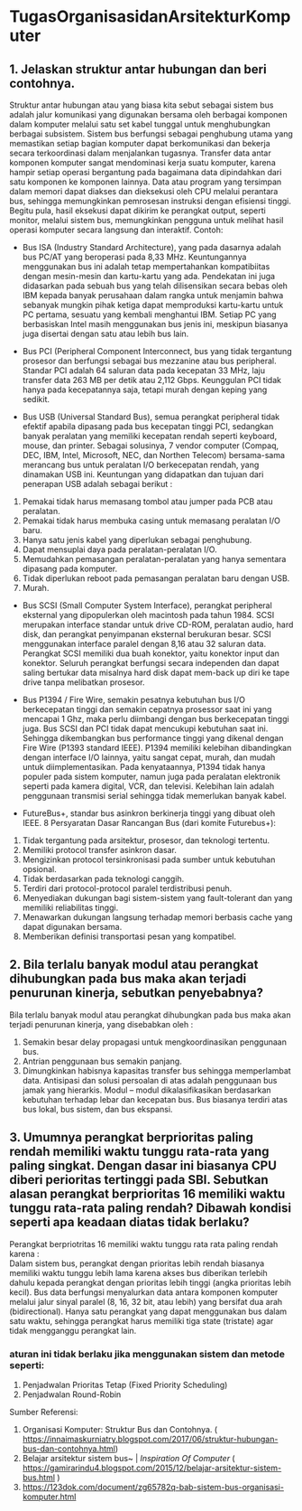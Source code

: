 # TugasOrganisasidanArsitekturKomputer

## 1. Jelaskan struktur antar hubungan dan beri contohnya.
  Struktur antar hubungan atau yang biasa kita sebut sebagai sistem bus adalah jalur komunikasi yang digunakan bersama oleh berbagai komponen dalam komputer melalui satu set kabel tunggal untuk menghubungkan berbagai subsistem. Sistem bus berfungsi sebagai penghubung utama yang memastikan setiap bagian komputer dapat berkomunikasi dan bekerja secara terkoordinasi dalam menjalankan tugasnya. Transfer data antar komponen komputer sangat mendominasi kerja suatu komputer, karena hampir setiap operasi bergantung pada bagaimana data dipindahkan dari satu komponen ke komponen lainnya. Data atau program yang tersimpan dalam memori dapat diakses dan dieksekusi oleh CPU melalui perantara bus, sehingga memungkinkan pemrosesan instruksi dengan efisiensi tinggi. Begitu pula, hasil eksekusi dapat dikirim ke perangkat output, seperti monitor, melalui sistem bus, memungkinkan pengguna untuk melihat hasil operasi komputer secara langsung dan interaktif.
Contoh:
- Bus ISA (Industry Standard Architecture), yang pada dasarnya adalah bus PC/AT yang beroperasi pada 8,33 MHz. Keuntungannya menggunakan bus ini adalah tetap mempertahankan kompatibiitas dengan mesin-mesin dan kartu-kartu yang ada. Pendekatan ini juga didasarkan pada sebuah bus yang telah dilisensikan secara bebas oleh IBM kepada banyak perusahaan dalam rangka untuk menjamin bahwa sebanyak mungkin pihak ketiga dapat memproduksi kartu-kartu untuk PC pertama, sesuatu yang kembali menghantui IBM. Setiap PC yang berbasiskan Intel masih menggunakan bus jenis ini, meskipun biasanya juga disertai dengan satu atau lebih bus lain.

- Bus PCI (Peripheral Component Interconnect, bus yang tidak tergantung prosesor dan berfungsi sebagai bus mezzanine atau bus peripheral. Standar PCI adalah 64 saluran data pada kecepatan 33 MHz, laju transfer data 263 MB per detik atau 2,112 Gbps. Keunggulan PCI tidak hanya pada kecepatannya saja, tetapi murah dengan keping yang sedikit.

- Bus USB (Universal Standard Bus), semua perangkat peripheral tidak efektif apabila dipasang pada bus kecepatan tinggi PCI, sedangkan banyak peralatan yang memiliki kecepatan rendah seperti keyboard, mouse, dan printer. Sebagai solusinya, 7 vendor computer (Compaq, DEC, IBM, Intel, Microsoft, NEC, dan Northen Telecom) bersama-sama merancang bus untuk peralatan I/O berkecepatan rendah, yang dinamakan USB ini. Keuntungan yang didapatkan dan tujuan dari penerapan USB adalah sebagai berikut : 
1. Pemakai tidak harus memasang tombol atau jumper pada PCB atau peralatan.
2. Pemakai tidak harus membuka casing untuk memasang peralatan I/O baru. 
3. Hanya satu jenis kabel yang diperlukan sebagai penghubung. 
4. Dapat mensuplai daya pada peralatan-peralatan I/O. 
5. Memudahkan pemasangan peralatan-peralatan yang hanya sementara dipasang pada komputer. 
6. Tidak diperlukan reboot pada pemasangan peralatan baru dengan USB. 
7. Murah.
   
- Bus SCSI (Small Computer System Interface), perangkat peripheral eksternal yang dipopulerkan oleh macintosh pada tahun 1984. SCSI merupakan interface standar untuk drive CD-ROM, peralatan audio, hard disk, dan perangkat penyimpanan eksternal berukuran besar. SCSI menggunakan interface paralel dengan 8,16 atau 32 saluran data. Perangkat SCSI memiliki dua buah konektor, yaitu konektor input dan konektor. Seluruh perangkat berfungsi secara independen dan dapat saling bertukar data misalnya hard disk dapat mem-back up diri ke tape drive tanpa melibatkan prosesor.

- Bus P1394 / Fire Wire, semakin pesatnya kebutuhan bus I/O berkecepatan tinggi dan semakin cepatnya prosessor saat ini yang mencapai 1 Ghz, maka perlu diimbangi dengan bus berkecepatan tinggi juga. Bus SCSI dan PCI tidak dapat mencukupi kebutuhan saat ini. Sehingga dikembangkan bus performance tinggi yang dikenal dengan Fire Wire (P1393 standard IEEE). P1394 memiliki kelebihan dibandingkan dengan interface I/O lainnya, yaitu sangat cepat, murah, dan mudah untuk diimplementasikan. Pada kenyataannya, P1394 tidak hanya populer pada sistem komputer, namun juga pada peralatan elektronik seperti pada kamera digital, VCR, dan televisi. Kelebihan lain adalah penggunaan transmisi serial sehingga tidak memerlukan banyak kabel.

- FutureBus+, standar bus asinkron berkinerja tinggi yang dibuat oleh IEEE. 8 Persyaratan Dasar Rancangan Bus (dari komite Futurebus+):
1. Tidak tergantung pada arsitektur, prosesor, dan teknologi tertentu.
2. Memiliki protocol transfer asinkron dasar.
3. Mengizinkan protocol tersinkronisasi pada sumber untuk kebutuhan opsional.
4. Tidak berdasarkan pada teknologi canggih.
5. Terdiri dari protocol-protocol paralel terdistribusi penuh.
6. Menyediakan dukungan bagi sistem-sistem yang fault-tolerant dan yang memiliki reliabilitas tinggi.
7. Menawarkan dukungan langsung terhadap memori berbasis cache yang dapat digunakan bersama.
8. Memberikan definisi transportasi pesan yang kompatibel.

## 2. ⁠Bila terlalu banyak modul atau perangkat dihubungkan pada bus maka akan terjadi penurunan kinerja, sebutkan penyebabnya?
 Bila  terlalu  banyak  modul  atau  perangkat  dihubungkan  pada  bus  maka  akan terjadi penurunan kinerja, yang disebabkan oleh :  
 1. Semakin besar delay propagasi untuk mengkoordinasikan penggunaan bus.
 2. Antrian penggunaan bus semakin panjang.
 3. Dimungkinkan habisnya kapasitas transfer bus sehingga memperlambat data.
Antisipasi  dan  solusi  persoalan  di  atas  adalah  penggunaan  bus  jamak  yang  hierarkis. Modul  –  modul  dikalasifikasikan berdasarkan  kebutuhan terhadap lebar dan kecepatan bus. Bus biasanya terdiri atas bus lokal, bus sistem, dan bus ekspansi. 

## 3. ⁠Umumnya perangkat berprioritas paling rendah memiliki waktu tunggu rata-rata yang paling singkat. Dengan dasar ini biasanya CPU diberi perioritas tertinggi pada SBI. Sebutkan alasan perangkat berprioritas 16 memiliki waktu tunggu rata-rata paling rendah? Dibawah kondisi seperti apa keadaan diatas tidak berlaku?
Perangkat berpriotritas 16 memiliki waktu tunggu rata rata paling rendah  karena :  
  Dalam sistem bus, perangkat dengan prioritas lebih rendah biasanya memiliki waktu tunggu lebih lama karena akses bus diberikan terlebih dahulu kepada perangkat dengan prioritas lebih tinggi (angka prioritas lebih kecil). Bus data berfungsi menyalurkan data antara komponen komputer melalui jalur sinyal paralel (8, 16, 32 bit, atau lebih) yang bersifat dua arah (bidirectional). Hanya satu perangkat yang dapat menggunakan bus dalam satu waktu, sehingga perangkat harus memiliki tiga state (tristate) agar tidak mengganggu perangkat lain.
### aturan ini tidak berlaku jika menggunakan sistem dan metode seperti:
1. Penjadwalan Prioritas Tetap (Fixed Priority Scheduling)
2. Penjadwalan Round-Robin

Sumber Referensi:
  1. Organisasi Komputer: Struktur Bus dan Contohnya. ( https://innaimaskurniatry.blogspot.com/2017/06/struktur-hubungan-bus-dan-contohnya.html)
  2. Belajar arsitektur sistem bus~ | *Inspiration Of Computer* ( https://gamirarindu4.blogspot.com/2015/12/belajar-arsitektur-sistem-bus.html )
  3. https://123dok.com/document/zg65782q-bab-sistem-bus-organisasi-komputer.html
